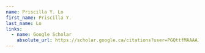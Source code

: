 ```yaml
---
name: Priscilla Y. Lo
first_name: Priscilla Y.
last_name: Lo
links:
  - name: Google Scholar
    absolute_url: https://scholar.google.ca/citations?user=PGQttfMAAAAJ&hl=en
---
```

